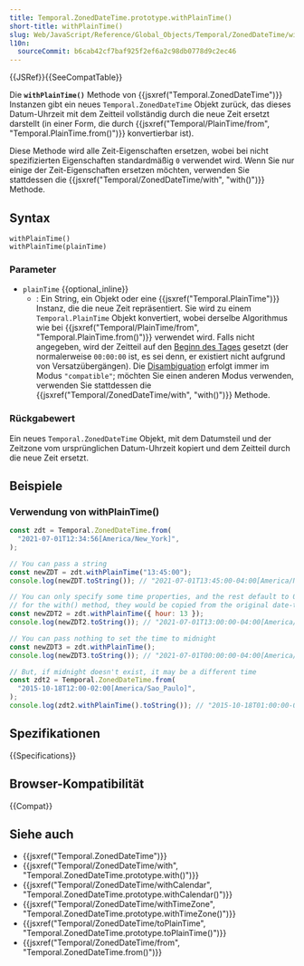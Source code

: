 ```yaml
---
title: Temporal.ZonedDateTime.prototype.withPlainTime()
short-title: withPlainTime()
slug: Web/JavaScript/Reference/Global_Objects/Temporal/ZonedDateTime/withPlainTime
l10n:
  sourceCommit: b6cab42cf7baf925f2ef6a2c98db0778d9c2ec46
---
```


{{JSRef}}{{SeeCompatTable}}

Die **`withPlainTime()`** Methode von {{jsxref("Temporal.ZonedDateTime")}} Instanzen gibt ein neues `Temporal.ZonedDateTime` Objekt zurück, das dieses Datum-Uhrzeit mit dem Zeitteil vollständig durch die neue Zeit ersetzt darstellt (in einer Form, die durch {{jsxref("Temporal/PlainTime/from", "Temporal.PlainTime.from()")}} konvertierbar ist).

Diese Methode wird alle Zeit-Eigenschaften ersetzen, wobei bei nicht spezifizierten Eigenschaften standardmäßig `0` verwendet wird. Wenn Sie nur einige der Zeit-Eigenschaften ersetzen möchten, verwenden Sie stattdessen die {{jsxref("Temporal/ZonedDateTime/with", "with()")}} Methode.

## Syntax

```js-nolint
withPlainTime()
withPlainTime(plainTime)
```

### Parameter

- `plainTime` {{optional_inline}}
  - : Ein String, ein Objekt oder eine {{jsxref("Temporal.PlainTime")}} Instanz, die die neue Zeit repräsentiert. Sie wird zu einem `Temporal.PlainTime` Objekt konvertiert, wobei derselbe Algorithmus wie bei {{jsxref("Temporal/PlainTime/from", "Temporal.PlainTime.from()")}} verwendet wird. Falls nicht angegeben, wird der Zeitteil auf den [Beginn des Tages](/de/docs/Web/JavaScript/Reference/Global_Objects/Temporal/ZonedDateTime/startOfDay) gesetzt (der normalerweise `00:00:00` ist, es sei denn, er existiert nicht aufgrund von Versatzübergängen). Die [Disambiguation](/de/docs/Web/JavaScript/Reference/Global_Objects/Temporal/ZonedDateTime#time_zones_and_offsets) erfolgt immer im Modus `"compatible"`; möchten Sie einen anderen Modus verwenden, verwenden Sie stattdessen die {{jsxref("Temporal/ZonedDateTime/with", "with()")}} Methode.

### Rückgabewert

Ein neues `Temporal.ZonedDateTime` Objekt, mit dem Datumsteil und der Zeitzone vom ursprünglichen Datum-Uhrzeit kopiert und dem Zeitteil durch die neue Zeit ersetzt.

## Beispiele

### Verwendung von withPlainTime()

```js
const zdt = Temporal.ZonedDateTime.from(
  "2021-07-01T12:34:56[America/New_York]",
);

// You can pass a string
const newZDT = zdt.withPlainTime("13:45:00");
console.log(newZDT.toString()); // "2021-07-01T13:45:00-04:00[America/New_York]"

// You can only specify some time properties, and the rest default to 0;
// for the with() method, they would be copied from the original date-time
const newZDT2 = zdt.withPlainTime({ hour: 13 });
console.log(newZDT2.toString()); // "2021-07-01T13:00:00-04:00[America/New_York]"

// You can pass nothing to set the time to midnight
const newZDT3 = zdt.withPlainTime();
console.log(newZDT3.toString()); // "2021-07-01T00:00:00-04:00[America/New_York]"

// But, if midnight doesn't exist, it may be a different time
const zdt2 = Temporal.ZonedDateTime.from(
  "2015-10-18T12:00-02:00[America/Sao_Paulo]",
);
console.log(zdt2.withPlainTime().toString()); // "2015-10-18T01:00:00-02:00[America/Sao_Paulo]"
```

## Spezifikationen

{{Specifications}}

## Browser-Kompatibilität

{{Compat}}

## Siehe auch

- {{jsxref("Temporal.ZonedDateTime")}}
- {{jsxref("Temporal/ZonedDateTime/with", "Temporal.ZonedDateTime.prototype.with()")}}
- {{jsxref("Temporal/ZonedDateTime/withCalendar", "Temporal.ZonedDateTime.prototype.withCalendar()")}}
- {{jsxref("Temporal/ZonedDateTime/withTimeZone", "Temporal.ZonedDateTime.prototype.withTimeZone()")}}
- {{jsxref("Temporal/ZonedDateTime/toPlainTime", "Temporal.ZonedDateTime.prototype.toPlainTime()")}}
- {{jsxref("Temporal/ZonedDateTime/from", "Temporal.ZonedDateTime.from()")}}

